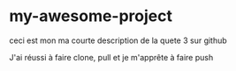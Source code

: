 # my-awesome-project

ceci est mon ma courte description de la quete 3 sur github

J'ai réussi à faire clone, pull et je m'apprête à faire push
